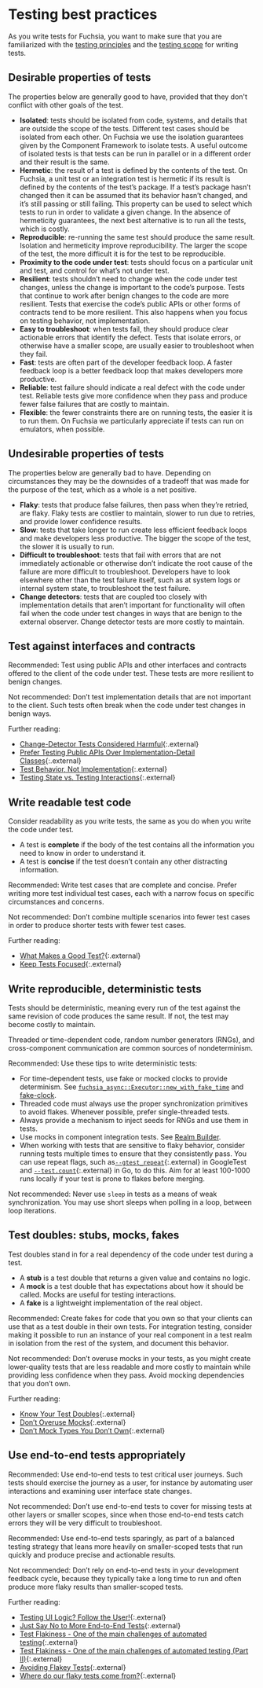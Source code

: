 # Testing best practices

As you write tests for Fuchsia, you want to make sure that you are familiarized
with the [testing principles][testing-principles] and the
[testing scope][test-scope] for writing tests.

## Desirable properties of tests

The properties below are generally good to have, provided that they don't
conflict with other goals of the test.

- **Isolated**: tests should be isolated from code, systems, and details that
  are outside the scope of the tests. Different test cases should be isolated
  from each other. On Fuchsia we use the isolation guarantees given by the
  Component Framework to isolate tests. A useful outcome of isolated tests is
  that tests can be run in parallel or in a different order and their result is
  the same.
- **Hermetic**: the result of a test is defined by the contents of the test. On
  Fuchsia, a unit test or an integration test is hermetic if its result is
  defined by the contents of the test’s package. If a test’s package hasn’t
  changed then it can be assumed that its behavior hasn’t changed, and it’s
  still passing or still failing. This property can be used to select which
  tests to run in order to validate a given change. In the absence of
  hermeticity guarantees, the next best alternative is to run all the tests,
  which is costly.
- **Reproducible**: re-running the same test should produce the same result.
  Isolation and hermeticity improve reproducibility. The larger the scope of the
  test, the more difficult it is for the test to be reproducible.
- **Proximity to the code under test**: tests should focus on a particular unit
  and test, and control for what’s not under test.
- **Resilient**: tests shouldn’t need to change when the code under test
  changes, unless the change is important to the code’s purpose. Tests that
  continue to work after benign changes to the code are more resilient. Tests
  that exercise the code’s public APIs or other forms of contracts tend to be
  more resilient. This also happens when you focus on testing behavior, not
  implementation.
- **Easy to troubleshoot**: when tests fail, they should produce clear
  actionable errors that identify the defect. Tests that isolate errors, or
  otherwise have a smaller scope, are usually easier to troubleshoot when they
  fail.
- **Fast**: tests are often part of the developer feedback loop. A faster
  feedback loop is a better feedback loop that makes developers more productive.
- **Reliable**: test failure should indicate a real defect with the code under
  test. Reliable tests give more confidence when they pass and produce fewer
  false failures that are costly to maintain.
- **Flexible**: the fewer constraints there are on running tests, the easier it
  is to run them. On Fuchsia we particularly appreciate if tests can run on
  emulators, when possible.

## Undesirable properties of tests

The properties below are generally bad to have. Depending on circumstances they
may be the downsides of a tradeoff that was made for the purpose of the test,
which as a whole is a net positive.

- **Flaky**: tests that produce false failures, then pass when they’re retried,
  are flaky. Flaky tests are costlier to maintain, slower to run due to retries,
  and provide lower confidence results.
- **Slow**: tests that take longer to run create less efficient feedback loops
  and make developers less productive. The bigger the scope of the test, the
  slower it is usually to run.
- **Difficult to troubleshoot**: tests that fail with errors that are not
  immediately actionable or otherwise don’t indicate the root cause of the
  failure are more difficult to troubleshoot. Developers have to look elsewhere
  other than the test failure itself, such as at system logs or internal system
  state, to troubleshoot the test failure.
- **Change detectors**: tests that are coupled too closely with implementation
  details that aren’t important for functionality will often fail when the code
  under test changes in ways that are benign to the external observer. Change
  detector tests are more costly to maintain.

## Test against interfaces and contracts

<span class="compare-better">Recommended</span>: Test using public APIs and
other interfaces and contracts offered to the client of the code under test.
These tests are more resilient to benign changes.

<span class="compare-worse">Not recommended</span>: Don’t test implementation
details that are not important to the client. Such tests often break when the
code under test changes in benign ways.

Further reading:

- [Change-Detector Tests Considered Harmful](https://testing.googleblog.com/2015/01/testing-on-toilet-change-detector-tests.html){:.external}
- [Prefer Testing Public APIs Over Implementation-Detail Classes](https://testing.googleblog.com/2015/01/testing-on-toilet-prefer-testing-public.html){:.external}
- [Test Behavior, Not Implementation](https://testing.googleblog.com/2013/08/testing-on-toilet-test-behavior-not.html){:.external}
- [Testing State vs. Testing Interactions](https://testing.googleblog.com/2013/03/testing-on-toilet-testing-state-vs.html){:.external}

## Write readable test code

Consider readability as you write tests, the same as you do when you write the
code under test.

- A test is **complete** if the body of the test contains all the information
  you need to know in order to understand it.
- A test is **concise** if the test doesn’t contain any other distracting
  information.

<span class="compare-better">Recommended</span>: Write test cases that are
complete and concise. Prefer writing more test individual test cases, each with
a narrow focus on specific circumstances and concerns.

<span class="compare-worse">Not recommended</span>: Don’t combine multiple
scenarios into fewer test cases in order to produce shorter tests with fewer
test cases.

Further reading:

- [What Makes a Good Test?](https://testing.googleblog.com/2014/03/testing-on-toilet-what-makes-good-test.html){:.external}
- [Keep Tests Focused](https://testing.googleblog.com/2018/06/testing-on-toilet-keep-tests-focused.html){:.external}

## Write reproducible, deterministic tests

Tests should be deterministic, meaning every run of the test against the same
revision of code produces the same result. If not, the test may become costly
to maintain.

Threaded or time-dependent code, random number generators (RNGs), and
cross-component communication are common sources of nondeterminism.

<span class="compare-better">Recommended</span>: Use these tips to write
deterministic tests:

  - For time-dependent tests, use fake or mocked clocks to provide
    determinism. See [`fuchsia_async::Executor::new_with_fake_time`] and
    [fake-clock].
  - Threaded code must always use the proper synchronization primitives to
    avoid flakes. Whenever possible, prefer single-threaded tests.
  - Always provide a mechanism to inject seeds for RNGs and use them in
    tests.
  - Use mocks in component integration tests. See [Realm Builder][realm-builder].
  - When working with tests that are sensitive to flaky behavior,
    consider running tests multiple times to ensure that they consistently pass.
    You can use repeat flags, such as[`--gtest_repeat`][gtest_test_flags]{:.external}
    in GoogleTest and [`--test.count`][go_test_flags]{:.external} in Go, to do this.
    Aim for at least 100-1000 runs locally if your test is prone to flakes before
    merging.

<span class="compare-worse">Not recommended</span>: Never use `sleep` in tests
as a means of weak synchronization. You may use short sleeps when polling in a
loop, between loop iterations.

## Test doubles: stubs, mocks, fakes

Test doubles stand in for a real dependency of the code under test during a
test.

- A **stub** is a test double that returns a given value and contains no logic.
- A **mock** is a test double that has expectations about how it should be
  called. Mocks are useful for testing interactions.
- A **fake** is a lightweight implementation of the real object.

<span class="compare-better">Recommended</span>: Create fakes for code that you
own so that your clients can use that as a test double in their own tests. For
integration testing, consider making it possible to run an instance of your real
component in a test realm in isolation from the rest of the system, and document
this behavior.

<span class="compare-worse">Not recommended</span>: Don’t overuse mocks in your
tests, as you might create lower-quality tests that are less readable and more
costly to maintain while providing less confidence when they pass. Avoid mocking
dependencies that you don’t own.

Further reading:

- [Know Your Test Doubles](https://testing.googleblog.com/2013/07/testing-on-toilet-know-your-test-doubles.html){:.external}
- [Don’t Overuse Mocks](https://testing.googleblog.com/2013/05/testing-on-toilet-dont-overuse-mocks.html){:.external}
- [Don’t Mock Types You Don’t Own](https://testing.googleblog.com/2020/07/testing-on-toilet-dont-mock-types-you.html){:.external}

## Use end-to-end tests appropriately

<span class="compare-better">Recommended</span>: Use end-to-end tests to test
critical user journeys. Such tests should exercise the journey as a user, for
instance by automating user interactions and examining user interface state
changes.

<span class="compare-worse">Not recommended</span>: Don’t use end-to-end tests
to cover for missing tests at other layers or smaller scopes, since when those
end-to-end tests catch errors they will be very difficult to troubleshoot.

<span class="compare-better">Recommended</span>: Use end-to-end tests sparingly,
as part of a balanced testing strategy that leans more heavily on smaller-scoped
tests that run quickly and produce precise and actionable results.

<span class="compare-worse">Not recommended</span>: Don’t rely on end-to-end
tests in your development feedback cycle, because they typically take a long
time to run and often produce more flaky results than smaller-scoped tests.

Further reading:

- [Testing UI Logic? Follow the User!](https://testing.googleblog.com/2020/10/testing-on-toilet-testing-ui-logic.html){:.external}
- [Just Say No to More End-to-End Tests](https://testing.googleblog.com/2015/04/just-say-no-to-more-end-to-end-tests.html){:.external}
- [Test Flakiness - One of the main challenges of automated testing](https://testing.googleblog.com/2020/12/test-flakiness-one-of-main-challenges.html){:.external}
- [Test Flakiness - One of the main challenges of automated testing (Part II)](https://testing.googleblog.com/2021/03/test-flakiness-one-of-main-challenges.html){:.external}
- [Avoiding Flakey Tests](https://testing.googleblog.com/2008/04/tott-avoiding-flakey-tests.html){:.external}
- [Where do our flaky tests come from?](https://testing.googleblog.com/2017/04/where-do-our-flaky-tests-come-from.html){:.external}

[test-scope]: /docs/contribute/testing/scope.md
[testing-principles]: /docs/contribute/testing/principles.md
[audio-effects-example-tests]: /src/media/audio/examples/effects/test/audio_effects_example_tests.cc
[build-bringup]: /docs/development/build/build_system/bringup.md
[capabilities-protocol]: /docs/concepts/components/v2/capabilities/protocol.md
[cf]: /docs/concepts/components/v2/README.md
[cf-capabilities]: /docs/concepts/components/v2/capabilities/README.md
[cf-manifests]: /docs/concepts/components/v2/component_manifests.md
[channel]: /docs/reference/kernel_objects/channel.md
[continuous-integration]: https://martinfowler.com/articles/continuousIntegration.html
[contract-test]: https://martinfowler.com/bliki/ContractTest.html
[coverage-no-e2e]: /docs/contribute/testing/coverage.md#end-to-end_e2e_tests_exclusion
[cpuperf]: /garnet/bin/cpuperf/README.md
[create-e2e-test]: /docs/development/testing/create_a_new_end_to_end_test.md
[cts]: /sdk/ctf/README.md
[dependency-injection]: https://en.m.wikipedia.org/wiki/Dependency_injection
[e2e-perf]: /src/tests/end_to_end/perf/README.md
[fidl]: /docs/concepts/fidl/overview.md
[fidl-benchmarks]: /src/tests/benchmarks/fidl/benchmark_suite/
[fidl-compatibility-tests]: /src/tests/fidl/compatibility/README.md
[fidl-wire-format]: /docs/reference/fidl/language/wire-format
[fonts-tests-integration]: /src/fonts/tests/integration/README.md
[fsi]: /docs/concepts/packages/system.md
[fuchsia.pkg.fontresolver]: https://fuchsia.dev/reference/fidl/fuchsia.pkg#FontResolver
[fuzzing]: /docs/development/testing/fuzzing/overview.md
[gidl]: /tools/fidl/gidl/README.md
[inspect]: /docs/development/diagnostics/inspect/README.md
[inspect-codelab]: /docs/development/diagnostics/inspect/codelab/codelab.md
[inspect-validator]: /docs/reference/diagnostics/inspect/validator/README.md
[inspect-vmo-format]: /docs/reference/diagnostics/inspect/vmo-format.md
[inspect-vmo-format-update]: /docs/reference/diagnostics/inspect/updating-vmo-format.md
[minfs]: /docs/concepts/filesystems/minfs.md
[minfs-stress]: /src/storage/stress-tests/minfs/
[multi-repo-dev]: https://testing.googleblog.com/2015/05/multi-repository-development.html
[netstack-benchmarks]: /src/connectivity/network/tests/benchmarks/README.md
[netstack3-roadmap]: /docs/contribute/roadmap/2021/netstack3.md
[practical-test-pyramid]: https://martinfowler.com/articles/practical-test-pyramid.html
[principles]: /docs/concepts/index.md
[principles-inclusive]: /docs/concepts/principles/inclusive.md
[principles-pragmatic]: /docs/concepts/principles/pragmatic.md
[principles-secure]: /docs/concepts/principles/secure.md
[principles-updatable]: /docs/concepts/principles/updatable.md
[reader-fuzzer]: /zircon/system/ulib/inspect/tests/reader_fuzzer.cc
[realm-builder]: /docs/development/testing/components/realm_builder.md
[run-e2e-test]: /docs/development/testing/run_an_end_to_end_test.md
[run-test-component]: /docs/development/run/run-test-component.md
[rust-stress-test-lib]: /docs/development/testing/rust_stress_test_library.md
[sanitizers]: /docs/contribute/testing/sanitizers.md
[sanitizers-supported-configs]: /docs/contribute/testing/sanitizers.md#supported_configurations
[stress-tests]: /docs/development/testing/stress_tests.md
[syscalls]: /docs/reference/syscalls/README.md
[test-coverage]: /docs/contribute/testing/coverage.md
[test-package-gn]: /docs/development/components/build.md#test-packages
[testing-integration]: /docs/development/testing/components/integration_testing.md
[testing-v2]: /docs/development/testing/components/README.md
[timer-slack]: /docs/concepts/kernel/timer_slack.md
[timer-tests]: /zircon/kernel/tests/timer_tests.cc
[timers-test]: https://fuchsia.googlesource.com/fuchsia/+/main/src/zircon/tests/timers/timers.cc
[userboot]: /docs/concepts/process/userboot.md
[utest-core]: /zircon/system/utest/core/README.md
[vdso]: /docs/concepts/kernel/vdso.md
[wikipedia-dependency-injection]: https://en.m.wikipedia.org/wiki/Dependency_injection
[`fuchsia_async::Executor::new_with_fake_time`]: https://fuchsia.googlesource.com/fuchsia/+/a874276/src/lib/fuchsia-async/src/executor.rs#345
[fake-clock]: https://fuchsia.googlesource.com/fuchsia/+/a874276/src/lib/fake-clock
[rust_65218]: https://github.com/rust-lang/rust/issues/65218
[go_test_flags]: https://golang.org/cmd/go/#hdr-Testing_flags
[gtest_test_flags]: https://github.com/google/googletest/blob/main/docs/advanced.md#repeating-the-tests
